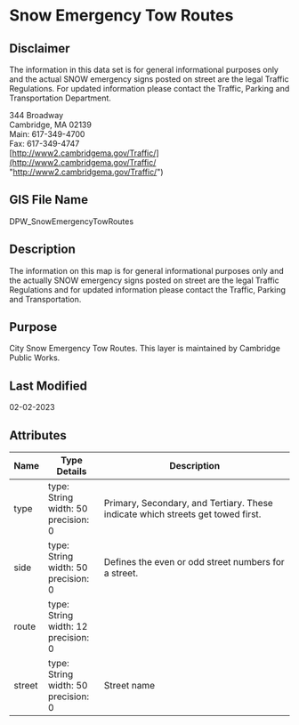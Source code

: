 # Snow Emergency Tow Routes
## Disclaimer
The information in this data set is for general informational purposes only and the actual SNOW emergency signs posted on street are the legal Traffic Regulations. For updated information please contact the Traffic, Parking and Transportation Department.

344 Broadway  
Cambridge, MA 02139  
Main: 617-349-4700  
Fax: 617-349-4747  
[http://www2.cambridgema.gov/Traffic/](http://www2.cambridgema.gov/Traffic/ "http://www2.cambridgema.gov/Traffic/")
## GIS File Name
DPW_SnowEmergencyTowRoutes
## Description
<DIV STYLE="text-align:Left;"><DIV><DIV><P><SPAN><SPAN>The information on this map is for general informational purposes only and the actually SNOW emergency signs posted on street are the legal Traffic Regulations and for updated information please contact the Traffic, Parking and Transportation.</SPAN></SPAN></P></DIV></DIV></DIV>

## Purpose
City Snow Emergency Tow Routes. This layer is maintained by Cambridge Public Works.
## Last Modified
02-02-2023
## Attributes
|Name|Type Details|Description|
|----|------------|-----------|
|type|type: String<br/>width: 50<br/>precision: 0|Primary, Secondary, and Tertiary. These indicate which streets get towed first.|
|side|type: String<br/>width: 50<br/>precision: 0|Defines the even or odd street numbers for a street.|
|route|type: String<br/>width: 12<br/>precision: 0||
|street|type: String<br/>width: 50<br/>precision: 0|Street name|
